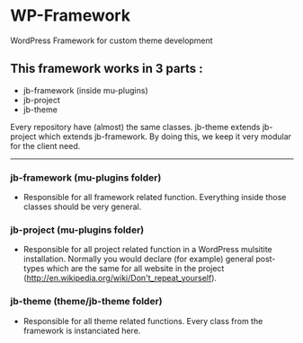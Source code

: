WP-Framework
============
WordPress Framework for custom theme development  
  

## This framework works in 3 parts :
* jb-framework (inside mu-plugins)
* jb-project
* jb-theme

Every repository have (almost) the same classes. jb-theme extends jb-project which extends jb-framework. By doing this, we keep it very modular for the client need.
___

### jb-framework (mu-plugins folder)
- Responsible for all framework related function. Everything inside those classes should be very general.

### jb-project (mu-plugins folder)
- Responsible for all project related function in a WordPress mulsitite installation. Normally you would declare (for example) general post-types which are the same for all website in the project (http://en.wikipedia.org/wiki/Don't_repeat_yourself).

### jb-theme (theme/jb-theme folder)
- Responsible for all theme related functions. Every class from the framework is instanciated here.
